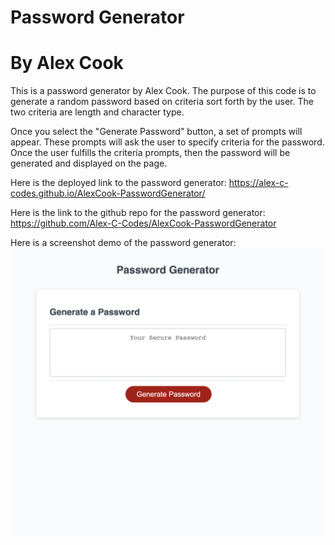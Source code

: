 # Password Generator
# By Alex Cook

This is a password generator by Alex Cook. The purpose of this code is to generate a random password based on criteria sort forth by the user. The two criteria are length and character type.

Once you select the "Generate Password" button, a set of prompts will appear. These prompts will ask the user to specify criteria for the password. Once the user fulfills the criteria prompts, then the password will be generated and displayed on the page.

 Here is the deployed link to the password generator: https://alex-c-codes.github.io/AlexCook-PasswordGenerator/
 
 Here is the link to the github repo for the password generator: https://github.com/Alex-C-Codes/AlexCook-PasswordGenerator

 Here is a screenshot demo of the password generator:
![Alt text](/images/password-generator-screenshot.png "Password Generator Screenshot")